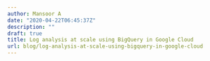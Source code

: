 ```yaml
---
author: Mansoor A
date: "2020-04-22T06:45:37Z"
description: ""
draft: true
title: Log analysis at scale using BigQuery in Google Cloud
url: blog/log-analysis-at-scale-using-bigquery-in-google-cloud
---
```





